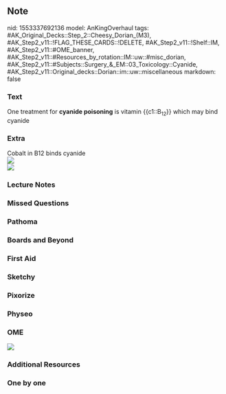 ## Note
nid: 1553337692136
model: AnKingOverhaul
tags: #AK_Original_Decks::Step_2::Cheesy_Dorian_(M3), #AK_Step2_v11::!FLAG_THESE_CARDS::!DELETE, #AK_Step2_v11::!Shelf::IM, #AK_Step2_v11::#OME_banner, #AK_Step2_v11::#Resources_by_rotation::IM::uw::#misc_dorian, #AK_Step2_v11::#Subjects::Surgery_&_EM::03_Toxicology::Cyanide, #AK_Step2_v11::Original_decks::Dorian::im::uw::miscellaneous
markdown: false

### Text
One treatment for <b>cyanide poisoning</b> is vitamin
{{c1::B<sub>12</sub>}} which may bind cyanide

### Extra
<div>
  <div>
    Cobalt in B12 binds cyanide
  </div>
  <div>
    <i><img src="cm%20poison%20t_1606536512076.png"></i>
  </div>
</div>
<div>
  <i><img src="paste-131340099911681.jpg"></i>
</div>

### Lecture Notes


### Missed Questions


### Pathoma


### Boards and Beyond


### First Aid


### Sketchy


### Pixorize


### Physeo


### OME
<div class="ome-widget">
  <a href="https://onlinemeded.org?ref=anki"><img src=
  "_OME_AnkiFlashcards_General_3.png"></a>
</div>

### Additional Resources


### One by one

